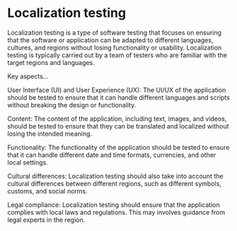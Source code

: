 # Localization testing

Localization testing is a type of software testing that focuses on ensuring that the software or application can be adapted to different languages, cultures, and regions without losing functionality or usability. Localization testing is typically carried out by a team of testers who are familiar with the target regions and languages.

Key aspects…

User Interface (UI) and User Experience (UX): The UI/UX of the application should be tested to ensure that it can handle different languages and scripts without breaking the design or functionality.

Content: The content of the application, including text, images, and videos, should be tested to ensure that they can be translated and localized without losing the intended meaning.

Functionality: The functionality of the application should be tested to ensure that it can handle different date and time formats, currencies, and other local settings.

Cultural differences: Localization testing should also take into account the cultural differences between different regions, such as different symbols, customs, and social norms.

Legal compliance: Localization testing should ensure that the application complies with local laws and regulations. This may involves guidance from legal experts in the region.
